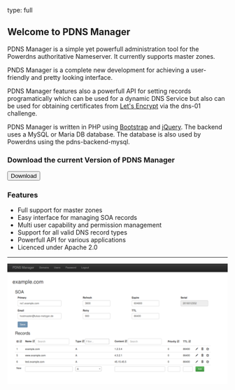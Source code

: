 type: full

## Welcome to PDNS Manager

PDNS Manager is a simple yet powerfull administration tool for the
Powerdns authoritative Nameserver. It currently supports master zones.

PNDS Manager is a complete new development for achieving a user-friendly
and pretty looking interface.

PDNS Manager features also a powerfull
API for setting records programatically which can be used for a dynamic
DNS Service but also can be used for obtaining certificates from
[Let's Encrypt](https://letsencrypt.org/) via the dns-01 challenge.

PDNS Manager is written in PHP using [Bootstrap](http://getbootstrap.com/)
and [jQuery](http://jquery.com/). The backend uses a MySQL or Maria DB
database. The database is also used by Powerdns using the pdns-backend-mysql.

### Download the current Version of PDNS Manager

[<button class="btn btn-success">Download</button>](download.md)

### Features

* Full support for master zones
* Easy interface for managing SOA records
* Multi user capability and permission management
* Support for all valid DNS record types
* Powerfull API for various applications
* Licenced under Apache 2.0

---

![Screenshot](img/index.md/screenshot.png)
